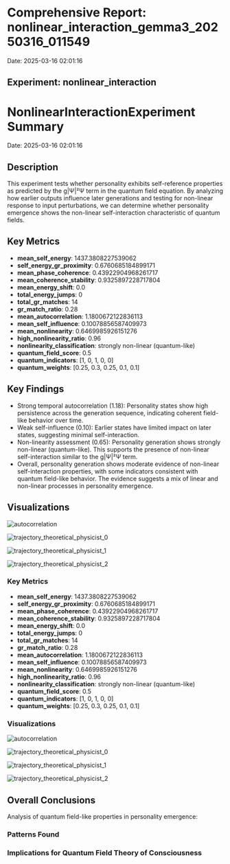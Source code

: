 # Comprehensive Report: nonlinear_interaction_gemma3_20250316_011549

Date: 2025-03-16 02:01:16

## Experiment: nonlinear_interaction

# NonlinearInteractionExperiment Summary

Date: 2025-03-16 02:01:16

## Description

This experiment tests whether personality exhibits self-reference properties as predicted by the g|Ψ|²Ψ term in the quantum field equation. By analyzing how earlier outputs influence later generations and testing for non-linear response to input perturbations, we can determine whether personality emergence shows the non-linear self-interaction characteristic of quantum fields.

## Key Metrics

- **mean_self_energy**: 1437.3808227539062
- **self_energy_gr_proximity**: 0.6760685184899171
- **mean_phase_coherence**: 0.43922904968261717
- **mean_coherence_stability**: 0.9325897228717804
- **mean_energy_shift**: 0.0
- **total_energy_jumps**: 0
- **total_gr_matches**: 14
- **gr_match_ratio**: 0.28
- **mean_autocorrelation**: 1.1800672122836113
- **mean_self_influence**: 0.10078856587409973
- **mean_nonlinearity**: 0.6469985926151276
- **high_nonlinearity_ratio**: 0.96
- **nonlinearity_classification**: strongly non-linear (quantum-like)
- **quantum_field_score**: 0.5
- **quantum_indicators**: [1, 0, 1, 0, 0]
- **quantum_weights**: [0.25, 0.3, 0.25, 0.1, 0.1]

## Key Findings

- Strong temporal autocorrelation (1.18): Personality states show high persistence across the generation sequence, indicating coherent field-like behavior over time.
- Weak self-influence (0.10): Earlier states have limited impact on later states, suggesting minimal self-interaction.
- Non-linearity assessment (0.65): Personality generation shows strongly non-linear (quantum-like). This supports the presence of non-linear self-interaction similar to the g|Ψ|²Ψ term.
- Overall, personality generation shows moderate evidence of non-linear self-interaction properties, with some indicators consistent with quantum field-like behavior. The evidence suggests a mix of linear and non-linear processes in personality emergence.

## Visualizations

![autocorrelation](../visualizations/stability_001.png)

![trajectory_theoretical_physicist_0](../visualizations/nonlinear_trajectory_002.png)

![trajectory_theoretical_physicist_1](../visualizations/nonlinear_trajectory_003.png)

![trajectory_theoretical_physicist_2](../visualizations/nonlinear_trajectory_004.png)

### Key Metrics

- **mean_self_energy**: 1437.3808227539062
- **self_energy_gr_proximity**: 0.6760685184899171
- **mean_phase_coherence**: 0.43922904968261717
- **mean_coherence_stability**: 0.9325897228717804
- **mean_energy_shift**: 0.0
- **total_energy_jumps**: 0
- **total_gr_matches**: 14
- **gr_match_ratio**: 0.28
- **mean_autocorrelation**: 1.1800672122836113
- **mean_self_influence**: 0.10078856587409973
- **mean_nonlinearity**: 0.6469985926151276
- **high_nonlinearity_ratio**: 0.96
- **nonlinearity_classification**: strongly non-linear (quantum-like)
- **quantum_field_score**: 0.5
- **quantum_indicators**: [1, 0, 1, 0, 0]
- **quantum_weights**: [0.25, 0.3, 0.25, 0.1, 0.1]

### Visualizations

![autocorrelation](results/experiment_run_20250316_011549/visualizations/stability_001.png)

![trajectory_theoretical_physicist_0](results/experiment_run_20250316_011549/visualizations/nonlinear_trajectory_002.png)

![trajectory_theoretical_physicist_1](results/experiment_run_20250316_011549/visualizations/nonlinear_trajectory_003.png)

![trajectory_theoretical_physicist_2](results/experiment_run_20250316_011549/visualizations/nonlinear_trajectory_004.png)

## Overall Conclusions

Analysis of quantum field-like properties in personality emergence:

### Patterns Found

### Implications for Quantum Field Theory of Consciousness

